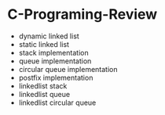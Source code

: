 # C-Programing-Review

- dynamic linked list
- static linked list
- stack implementation
- queue implementation
- circular queue implementation
- postfix implementation
- linkedlist stack
- linkedlist queue
- linkedlist circular queue
